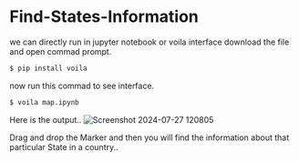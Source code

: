 # Find-States-Information
we can directly run in jupyter notebook or voila interface
download the file and open commad prompt.
```cmd
$ pip install voila
```
now run this commad to see interface.
```cmd
$ voila map.ipynb
```


Here is the output..
![Screenshot 2024-07-27 120805](https://github.com/user-attachments/assets/f6d345b5-06c9-49c2-8f01-394550f190f1)


Drag and drop the Marker and then you will find the information about that particular State in a country..

